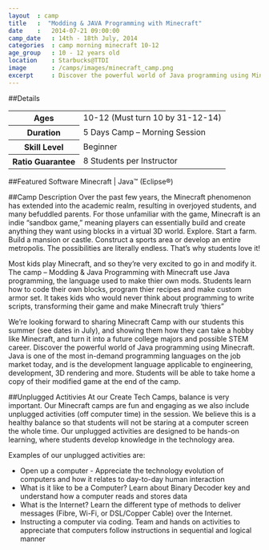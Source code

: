 ```yaml
---
layout 	: camp
title 	:  "Modding & JAVA Programming with Minecraft"
date 	:   2014-07-21 09:00:00
camp_date	: 14th - 18th July, 2014
categories	: camp morning minecraft 10-12
age_group 	: 10 - 12 years old
location	: Starbucks@TTDI
image		: /camps/images/minecraft_camp.png
excerpt		: Discover the powerful world of Java programming using Minecraft. Showing students how they can take a hobby like Minecraft, and turn it into a future college majors and possible STEM career
---
```


##Details

<table>
	<tr>
		<th>Ages</th>
		<td>10-12 (Must turn 10 by 31-12-14)</td>
	</tr>	
	<tr>
		<th>Duration</th>
		<td>5 Days Camp – Morning Session</td>
	</tr>	
	<tr>
		<th>Skill Level</th>
		<td>Beginner</td>
	</tr>	
	<tr>
		<th>Ratio Guarantee</th>
		<td>8 Students per Instructor</td>
	</tr>	
</table>

##Featured Software
Minecraft | Java™ (Eclipse®)

##Camp Description
Over the past few years, the Minecraft phenomenon has extended into the academic realm, resulting in overjoyed students, and many befuddled parents. For those unfamiliar with the game, Minecraft is an indie “sandbox game,” meaning players can essentially build and create anything they want using blocks in a virtual 3D world. Explore. Start a farm. Build a mansion or castle. Construct a sports area or develop an entire metropolis. The possibilities are literally endless. That’s why students love it!

Most kids play Minecraft, and so they’re very excited to go in and modify it. The camp – Modding & Java Programming with Minecraft use Java programming, the language used to make thier own mods. Students learn how to code their own blocks, program thier recipes and make custom armor set. It takes kids who would never think about programming to write scripts, transforming their game and make Minecraft truly ‘thiers”

We’re looking forward to sharing Minecraft Camp with our students this summer (see dates in July), and showing them how they can take a hobby like Minecraft, and turn it into a future college majors and possible STEM career. Discover the powerful world of Java programming using Minecraft. Java is one of the most in-demand programming languages on the job market today, and is the development language applicable to engineering, development, 3D rendering and more. Students will be able to take home a copy of their modified game at the end of the camp.
 

##Unplugged Actitivies
At our Create Tech Camps, balance is very important. Our Minecraft camps are fun and engaging as we also include unplugged activities (off computer time) in the session. We believe this is a healthy balance so that students will not be staring at a computer screen the whole time. Our unplugged activities are designed to be hands-on learning, where students develop knowledge in the technology area.

Examples of our unplugged activities are: 

* Open up a computer - Appreciate the technology evolution of computers and how it relates to day-to-day human interaction
* What is it like to be a Computer? Learn about Binary Decoder key and understand how a computer reads and stores data
* What is the Internet? Learn the different type of methods to deliver messages (Fibre, Wi-Fi, or DSL/Copper Cable) over the Internet.
* Instructing a computer via coding. Team and hands on activities to appreciate that computers follow instructions in sequential and logical manner